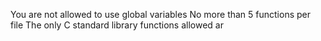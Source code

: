You are not allowed to use global variables
No more than 5 functions per file
The only C standard library functions allowed ar
